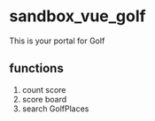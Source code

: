 # sandbox_vue_golf
This is your portal for Golf

## functions
1. count score
2. score board
3. search GolfPlaces
